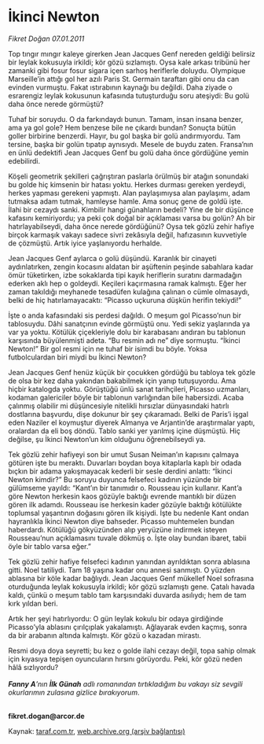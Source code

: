 # İkinci Newton

*Fikret Doğan 07.01.2011*

<div class="yazi"><p>Top tıngır mıngır kaleye girerken Jean Jacques Genf nereden geldiği belirsiz bir leylak kokusuyla irkildi; kör gözü sızlamıştı. Oysa kale arkası tribünü her zamanki gibi fosur fosur sigara içen sarhoş heriflerle doluydu. Olympique Marseille’in attığı gol her azılı Paris St. Germain taraftarı gibi onu da can evinden vurmuştu. Fakat ıstırabının kaynağı bu değildi. Daha ziyade o esrarengiz leylak kokusunun kafasında tutuşturduğu soru ateşiydi: Bu golü daha önce nerede görmüştü?</p>
<p>Tuhaf bir soruydu. O da farkındaydı bunun. Tamam, insan insana benzer, ama ya gol gole? Hem benzese bile ne çıkardı bundan? Sonuçta bütün goller birbirine benzerdi. Hayır, bu gol başka bir golü andırmıyordu. Tam tersine, başka bir golün tıpatıp aynısıydı. Mesele de buydu zaten. Fransa’nın en ünlü dedektifi Jean Jacques Genf bu golü daha önce gördüğüne yemin edebilirdi.</p>
<p>Köşeli geometrik şekilleri çağrıştıran paslarla örülmüş bir atağın sonundaki bu golde hiç kimsenin bir hatası yoktu. Herkes durması gereken yerdeydi, herkes yapması gerekeni yapmıştı. Alan paylaşımıysa alan paylaşımı, adam tutmaksa adam tutmak, hamleyse hamle. Ama sonuç gene de goldü işte. İlahi bir cezaydı sanki. Kimbilir hangi günahların bedeli? Yine de bir düşünce kafasını kemiriyordu; ya peki çok doğal bir açıklaması varsa bu golün? Ah bir hatırlayabilseydi, daha önce nerede gördüğünü? Oysa tek gözlü zehir hafiye birçok karmaşık vakayı sadece sivri zekâsıyla değil, hafızasının kuvvetiyle de çözmüştü. Artık iyice yaşlanıyordu herhalde.</p>
<p>Jean Jacques Genf aylarca o golü düşündü. Karanlık bir cinayeti aydınlatırken, zengin kocasını aldatan bir aşüftenin peşinde sabahlara kadar ömür tüketirken, izbe sokaklarda tipi kayık heriflerin suratını darmadağın ederken aklı hep o goldeydi. Keçileri kaçırmasına ramak kalmıştı. Eğer her zaman takıldığı meyhanede tesadüfen kulağına çalınan o cümle olmasaydı, belki de hiç hatırlamayacaktı: “Picasso uçkuruna düşkün herifin tekiydi!” </p>
<p>İşte o anda kafasındaki sis perdesi dağıldı. O meşum gol Picasso’nun bir tablosuydu. Dâhi sanatçının evinde görmüştü onu. Yedi sekiz yaşlarında ya var ya yoktu. Kötülük çiçekleriyle dolu bir karabasanı andıran bu tablonun karşısında büyülenmişti adeta. “Bu resmin adı ne” diye sormuştu. “İkinci Newton!” Bir gol resmi için ne tuhaf bir isimdi bu böyle. Yoksa futbolculardan biri miydi bu İkinci Newton?</p>
<p>Jean Jacques Genf henüz küçük bir çocukken gördüğü bu tabloya tek gözle de olsa bir kez daha yakından bakabilmek için yanıp tutuşuyordu. Ama hiçbir katalogda yoktu. Görüştüğü ünlü sanat tarihçileri, Picasso uzmanları, kodaman galericiler böyle bir tablonun varlığından bile habersizdi. Acaba çalınmış olabilir mi düşüncesiyle nitelikli hırsızlar dünyasındaki hatırlı dostlarına başvurdu, dişe dokunur bir şey çıkaramadı. Belki de Paris’i işgal eden Naziler el koymuştur diyerek Almanya ve Arjantin’de araştırmalar yaptı, oralardan da eli boş döndü. Tablo sanki yer yarılmış içine düşmüştü. Hiç değilse, şu İkinci Newton’un kim olduğunu öğrenebilseydi ya.</p>
<p>Tek gözlü zehir hafiyeyi son bir umut Susan Neiman’ın kapısını çalmaya götüren işte bu meraktı. Duvarları boydan boya kitaplarla kaplı bir odada bıçkın bir adama yakışmayacak kederli bir sesle derdini anlattı: “İkinci Newton kimdir?” Bu soruyu duyunca felsefeci kadının yüzünde bir gülümseme yayıldı: “Kant’ın bir tanımıdır o. Rousseau için kullanır. Kant’a göre Newton herkesin kaos gözüyle baktığı evrende mantıklı bir düzen gören ilk adamdı. Rousseau ise herkesin kader gözüyle baktığı kötülükte toplumsal yaşantının doğasını gören ilk kişiydi. İşte bu nedenle Kant ondan hayranlıkla İkinci Newton diye bahseder. Picasso muhtemelen bundan haberdardı. Kötülüğü gökyüzünden alıp yeryüzüne indirmek isteyen Rousseau’nun açıklamasını tuvale dökmüş o. İşte olay bundan ibaret, tabii öyle bir tablo varsa eğer.”</p>
<p>Tek gözlü zehir hafiye felsefeci kadının yanından ayrıldıktan sonra ablasına gitti. Noel tatiliydi. Tam 18 yaşına kadar onu annesi sanmıştı. O yüzden ablasına bir köle kadar bağlıydı. Jean Jacques Genf mükellef Noel sofrasına oturduğunda leylak kokusuyla irkildi; kör gözü sızlamıştı gene. Çatalı havada kaldı, çünkü o meşum tablo tam karşısındaki duvarda asılıydı; hem de tam kırk yıldan beri.</p>
<p>Artık her şeyi hatırlıyordu: O gün leylak kokulu bir odaya girdiğinde Picasso’yla ablasını çırılçıplak yakalamıştı. Ağlayarak evden kaçmış, sonra da bir arabanın altında kalmıştı. Kör gözü o kazadan mirastı.</p>
<p>Resmi doya doya seyretti; bu kez o golde ilahi cezayı değil, topa sahip olmak için kıyasıya tepişen oyuncuların hırsını görüyordu. Peki, kör gözü neden hâlâ sızlıyordu?<br/><br/><b><i>Fanny A</i></b><i>’nın <b>İlk Günah</b> adlı romanından tırtıkladığım bu vakayı siz sevgili okurlarımın zulasına gizlice bırakıyorum</i>.</p>
<p><b><br/>fikret.dogan@arcor.de</b></p>
</div>

Kaynak: [taraf.com.tr](http://www.taraf.com.tr/fikret-dogan/makale-ikinci-newton.htm), [web.archive.org (arşiv bağlantısı)](http://web.archive.org/web/20131107144455/http://www.taraf.com.tr/fikret-dogan/makale-ikinci-newton.htm)

